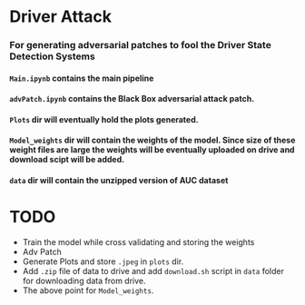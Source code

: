 # Driver Attack 
### For generating adversarial patches to fool the Driver State Detection Systems


#### `Main.ipynb` contains the main pipeline
#### `advPatch.ipynb` contains the Black Box adversarial attack patch.
#### `Plots` dir will eventually hold the plots generated.
#### `Model_weights` dir will contain the weights of the model. Since size of these weight files are large the weights will be eventually uploaded on drive and download scipt will be added.
#### `data` dir will contain the unzipped version of AUC dataset

# TODO
+ Train the model while cross validating and storing the weights
+ Adv Patch
+ Generate Plots and store `.jpeg` in `plots` dir.
+ Add `.zip` file of data to drive and add `download.sh` script in `data` folder for downloading data from drive.
+ The above point for `Model_weights`.
